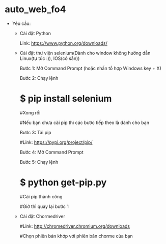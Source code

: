# auto_web_fo4
- Yêu cầu:

  + Cài đặt Python
  
      Link: https://www.python.org/downloads/
  
  + Cài đặt thư viện selenium(Dành cho window không hướng dẫn Linux(tự túc :)), IOS(có sẵn))
    
      Bước 1: Mở Command Prompt (hoặc nhấn tổ hợp Windows key + X)

      Bước 2: Chạy lệnh
      # $ pip install selenium
      
      #Xong rồi

      #Nếu bạn chưa cài pip thì các bước tiếp theo là dành cho bạn

      Bước 3: Tải pip

      #Link: https://pypi.org/project/pip/

      Bước 4: Mở Command Prompt

      Bước 5: Chạy lệnh
      # $ python get-pip.py

      #Cài pip thành công

      #Giờ thì quay lại bước 1
  
  + Cài đặt Chormedriver

      #Link: http://chromedriver.chromium.org/downloads
      
      #Chọn phiên bản khớp với phiên bản chorme của bạn
